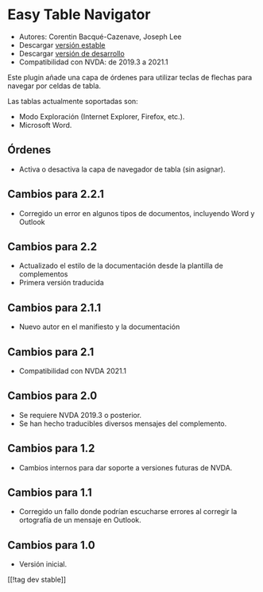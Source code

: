 # Easy Table Navigator #

* Autores: Corentin Bacqué-Cazenave, Joseph Lee
* Descargar [versión estable][1]
* Descargar [versión de desarrollo][2]
* Compatibilidad con NVDA: de 2019.3 a 2021.1

Este plugin añade una capa de órdenes para utilizar teclas de flechas para
navegar por celdas de tabla.

Las tablas actualmente soportadas son:

* Modo Exploración (Internet Explorer, Firefox, etc.).
* Microsoft Word.

## Órdenes

* Activa o desactiva la capa de navegador de tabla (sin asignar).

## Cambios para 2.2.1

* Corregido un error en algunos tipos de documentos, incluyendo Word y
  Outlook

## Cambios para 2.2

* Actualizado el estilo de la documentación desde la plantilla de
  complementos
* Primera versión traducida

## Cambios para 2.1.1

* Nuevo autor en el manifiesto y la documentación

## Cambios para 2.1

* Compatibilidad con NVDA 2021.1

## Cambios para 2.0

* Se requiere NVDA 2019.3 o posterior.
* Se han hecho traducibles diversos mensajes del complemento.

## Cambios para 1.2

* Cambios internos para dar soporte a versiones futuras de NVDA.

## Cambios para 1.1

* Corregido un fallo donde podrían escucharse errores al corregir la
  ortografía de un mensaje en Outlook.

## Cambios para 1.0

*   Versión inicial.

[[!tag dev stable]]

[1]: https://www.nvaccess.org/addonStore/legacy?file=etn

[2]: https://www.nvaccess.org/addonStore/legacy?file=etn-dev
